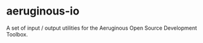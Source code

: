 # aeruginous-io
A set of input / output utilities for the Aeruginous Open Source Development Toolbox.
